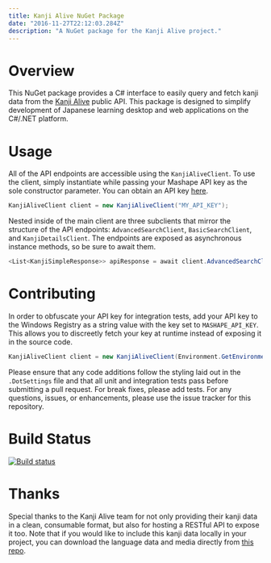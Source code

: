 ```yaml
---
title: Kanji Alive NuGet Package
date: "2016-11-27T22:12:03.284Z"
description: "A NuGet package for the Kanji Alive project."
---
```


# Overview
This NuGet package provides a C# interface to easily query and fetch kanji data from the [Kanji Alive](https://kanjialive.com/) public API. This package is designed to simplify development of Japanese learning desktop and web applications on the C#/.NET platform.

# Usage
All of the API endpoints are accessible using the `KanjiAliveClient`. To use the client, simply instantiate while passing your Mashape API key as the sole constructor parameter. You can obtain an API key [here](https://market.mashape.com/kanjialive/learn-to-read-and-write-japanese-kanji).

```csharp
KanjiAliveClient client = new KanjiAliveClient("MY_API_KEY");
```

Nested inside of the main client are three subclients that mirror the structure of the API endpoints: `AdvancedSearchClient`, `BasicSearchClient`, and `KanjiDetailsClient`. The endpoints are exposed as asynchronous instance methods, so be sure to await them.

```csharp
<List<KanjiSimpleResponse>> apiResponse = await client.AdvancedSearchClient.SearchByKanjiStrokeNumber(5);
```

# Contributing
In order to obfuscate your API key for integration tests, add your API key to the Windows Registry as a string value with the key set to `MASHAPE_API_KEY`. This allows you to discreetly fetch your key at runtime instead of exposing it in the source code.

```csharp
KanjiAliveClient client = new KanjiAliveClient(Environment.GetEnvironmentVariable("MASHAPE_API_KEY"));
```

Please ensure that any code additions follow the styling laid out in the `.DotSettings` file and that all unit and integration tests pass before submitting a pull request. For break fixes, please add tests. For any questions, issues, or enhancements, please use the issue tracker for this repository.

# Build Status
[![Build status](https://travis-ci.org/scottenriquez/kanji-alive-nuget.svg?branch=master)](https://travis-ci.org/scottenriquez/kanji-alive-nuget)

# Thanks
Special thanks to the Kanji Alive team for not only providing their kanji data in a clean, consumable format, but also for hosting a RESTful API to expose it too. Note that if you would like to include this kanji data locally in your project, you can download the language data and media directly from [this repo](https://github.com/kanjialive/kanji-data-media).